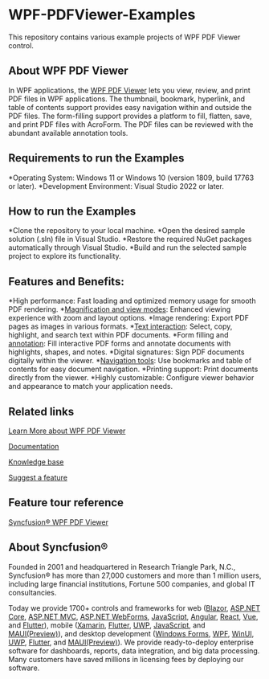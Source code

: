 # WPF-PDFViewer-Examples
This repository contains various example projects of WPF PDF Viewer control.

## About WPF PDF Viewer
In WPF applications, the [WPF PDF Viewer](https://www.syncfusion.com/pdf-viewer-sdk/wpf-pdf-viewer?utm_source=github&utm_medium=listing&utm_campaign=winforms-pdf-viewer-github-samples) lets you view, review, and print PDF files in WPF applications. The thumbnail, bookmark, hyperlink, and table of contents support provides easy navigation within and outside the PDF files. The form-filling support provides a platform to fill, flatten, save, and print PDF files with AcroForm. The PDF files can be reviewed with the abundant available annotation tools.

## Requirements to run the Examples
*Operating System: Windows 11 or Windows 10 (version 1809, build 17763 or later).
*Development Environment: Visual Studio 2022 or later.

## How to run the Examples
*Clone the repository to your local machine.
*Open the desired sample solution (.sln) file in Visual Studio.
*Restore the required NuGet packages automatically through Visual Studio.
*Build and run the selected sample project to explore its functionality.

## Features and Benefits:
*High performance: Fast loading and optimized memory usage for smooth PDF rendering.
*[Magnification and view modes](https://help.syncfusion.com/document-processing/pdf/pdf-viewer/wpf/magnifying-pdf-documents): Enhanced viewing experience with zoom and layout options.
*Image rendering: Export PDF pages as images in various formats.
*[Text interaction](https://help.syncfusion.com/document-processing/pdf/pdf-viewer/wpf/extract-text-from-pdf): Select, copy, highlight, and search text within PDF documents.
*Form filling and [annotation](https://help.syncfusion.com/document-processing/pdf/pdf-viewer/wpf/working-with-annotations/ink-annotation): Fill interactive PDF forms and annotate documents with highlights, shapes, and notes.
*Digital signatures: Sign PDF documents digitally within the viewer.
*[Navigation tools](https://help.syncfusion.com/document-processing/pdf/pdf-viewer/wpf/working-with-thumbnail-navigation): Use bookmarks and table of contents for easy document navigation.
*Printing support: Print documents directly from the viewer.
*Highly customizable: Configure viewer behavior and appearance to match your application needs.

## Related links

[Learn More about WPF PDF Viewer](https://www.syncfusion.com/pdf-viewer-sdk/wpf-pdf-viewer?utm_source=github&utm_medium=listing&utm_campaign=winforms-pdf-viewer-github-samples)

[Documentation](https://help.syncfusion.com/document-processing/pdf/pdf-viewer/wpf/getting-started)

[Knowledge base](https://www.syncfusion.com/kb?utm_source=github&utm_medium=listing&utm_campaign=winforms-pdf-viewer-github-samples)

[Suggest a feature](https://www.syncfusion.com/feedback/wpf)

## Feature tour reference
[Syncfusion&reg; WPF PDF Viewer](https://www.syncfusion.com/wpf-controls/pdf-viewer)

## About Syncfusion&reg;

Founded in 2001 and headquartered in Research Triangle Park, N.C., Syncfusion&reg; has more than 27,000 customers and more than 1 million users, including large financial institutions, Fortune 500 companies, and global IT consultancies.

Today we provide 1700+ controls and frameworks for web ([Blazor](https://www.syncfusion.com/blazor-components?utm_source=github&utm_medium=listing&utm_campaign=winforms-pdf-viewer-github-samples), [ASP.NET Core](https://www.syncfusion.com/aspnet-core-ui-controls?utm_source=github&utm_medium=listing&utm_campaign=winforms-pdf-viewer-github-samples), [ASP.NET MVC](https://www.syncfusion.com/aspnet-mvc-ui-controls?utm_source=github&utm_medium=listing&utm_campaign=winforms-pdf-viewer-github-samples), [ASP.NET WebForms](https://www.syncfusion.com/jquery/aspnet-webforms-ui-controls?utm_source=github&utm_medium=listing&utm_campaign=winforms-pdf-viewer-github-samples), [JavaScript](https://www.syncfusion.com/javascript-ui-controls?utm_source=github&utm_medium=listing&utm_campaign=winforms-pdf-viewer-github-samples), [Angular](https://www.syncfusion.com/angular-ui-components?utm_source=github&utm_medium=listing&utm_campaign=winforms-pdf-viewer-github-samples), [React](https://www.syncfusion.com/react-ui-components?utm_source=github&utm_medium=listing&utm_campaign=winforms-pdf-viewer-github-samples), [Vue](https://www.syncfusion.com/vue-ui-components?utm_source=github&utm_medium=listing&utm_campaign=winforms-pdf-viewer-github-samples), and [Flutter](https://www.syncfusion.com/flutter-widgets?utm_source=github&utm_medium=listing&utm_campaign=winforms-pdf-viewer-github-samples)), mobile ([Xamarin](https://www.syncfusion.com/xamarin-ui-controls?utm_source=github&utm_medium=listing&utm_campaign=winforms-pdf-viewer-github-samples), [Flutter](https://www.syncfusion.com/flutter-widgets?utm_source=github&utm_medium=listing&utm_campaign=winforms-pdf-viewer-github-samples), [UWP](https://www.syncfusion.com/uwp-ui-controls?utm_source=github&utm_medium=listing&utm_campaign=winforms-pdf-viewer-github-samples), [JavaScript](https://www.syncfusion.com/javascript-ui-controls?utm_source=github&utm_medium=listing&utm_campaign=winforms-pdf-viewer-github-samples), and [MAUI(Preview)](https://www.syncfusion.com/maui-controls?utm_source=github&utm_medium=listing&utm_campaign=winforms-pdf-viewer-github-samples)), and desktop development ([Windows Forms](https://www.syncfusion.com/winforms-ui-controls?utm_source=github&utm_medium=listing&utm_campaign=winforms-pdf-viewer-github-samples), [WPF](https://www.syncfusion.com/wpf-ui-controls?utm_source=github&utm_medium=listing&utm_campaign=winforms-pdf-viewer-github-samples), [WinUI](https://www.syncfusion.com/winui-controls?utm_source=github&utm_medium=listing&utm_campaign=winforms-pdf-viewer-github-samples), [UWP](https://www.syncfusion.com/uwp-ui-controls?utm_source=github&utm_medium=listing&utm_campaign=winforms-pdf-viewer-github-samples), [Flutter](https://www.syncfusion.com/flutter-widgets?utm_source=github&utm_medium=listing&utm_campaign=winforms-pdf-viewer-github-samples), and [MAUI(Preview)](https://www.syncfusion.com/maui-controls?utm_source=github&utm_medium=listing&utm_campaign=winforms-pdf-viewer-github-samples)). We provide ready-to-deploy enterprise software for dashboards, reports, data integration, and big data processing. Many customers have saved millions in licensing fees by deploying our software.